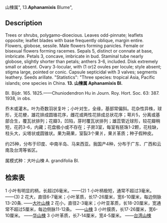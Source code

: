 山楝属",
13.**Aphanamixis** Blume",

## Description
Trees or shrubs, polygamo-dioecious. Leaves odd-pinnate; leaflets opposite; leaflet blades with base frequently oblique, margin entire. Flowers, globose, sessile. Male flowers forming panicles. Female or bisexual flowers forming racemes. Sepals 5, distinct or connate at base, imbricate. Petals 3, concave, imbricate in bud. Staminal tube nearly globose, slightly shorter than petals; anthers 3-6, included. Disk extremely small or absent. Ovary 3-locular, with (1 or)2 ovules per locule; style absent; stigma large, pointed or conic. Capsule septicidal with 3 valves; segments leathery. Seeds arillate.
  "Statistics": "Three species: tropical Asia, Pacific islands; one species in China.
**13. 山楝属 Aphanamixis Bl.**

Bl. Bijdr. 165. 1825.——Chuniodendron Hu in Journ. Roy. Hort. Soc. 63: 387. 1938, in obs.

乔木或灌木。叶为奇数羽状复叶；小叶对生，全缘，基部常偏斜。花杂性异株，球形，无花梗，雄花排成圆锥花序，雌花或两性花排成总状花序；萼片5，分离或基部合生，覆瓦状排列；花瓣3，凹陷，芽时覆瓦状排列；雄蕊管近球形，较花瓣稍短，花药3-6，内藏；花盘极小或不存在；子房3室，每室有胚珠1-2颗，花柱缺，柱头大，尖塔状或圆锥状。果为蒴果，室裂3个果爿，果爿革质；种子假种皮。

约25种，分布于印度、中南半岛、马来西亚。我国产4种，分布于广东、广西和云南及台湾等省区。

属模式种：大叶山楝 A. grandifolia Bl.

## 检索表

1 小叶有明显的柄，长超过6毫米。——(2)
1 小叶柄极短，通常不超过3毫米。——(3)
2 花大，直径6-7毫米；小叶革质，长17-26厘米，宽6-10厘米，每边侧脉13-20条. ——[大叶山楝](Aphanamixis%20grandifolia.md)
2 花小，直径2-3毫米；小叶亚革质，长18-20厘米，宽通常不超过5厘米，每边侧脉11-12条。 ——[山楝](Aphanamixis%20polystachya.md)
3 小叶膜质，长17-26厘米，宽6-10厘米。 ——[华山楝](Aphanamixis%20sinensis.md)
3 小叶革质，长7-14厘米，宽4-5厘米。 ——[台湾山楝](Aphanamixis%20tripetala.md)
